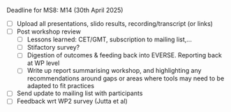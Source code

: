 Deadline for MS8: M14 (30th April 2025)

- [ ] Upload all presentations, slido results, recording/transcript (or links)
- [ ] Post workshop review
   - [ ] Lessons learned: CET/GMT, subscription to mailing list,...
   - [ ] Stifactory survey?
   - [ ] Digestion of outcomes & feeding back into EVERSE. Reporting back at WP level
   - [ ] Write up report summarising workshop, and highlighting any recommendations around gaps or areas where tools may need to be adapted to fit practices

- [ ] Send update to mailing list with participants
- [ ] Feedback wrt WP2 survey (Jutta et al)
